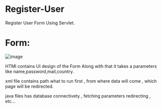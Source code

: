 # Register-User
Register User Form Using Servlet.

# Form:
![image](https://user-images.githubusercontent.com/86822587/138744000-4a758274-7114-4321-b470-aae76106cced.png)


HTMl contains UI design of the Form 
Along with that it takes a parameters like name,password,mail,country.

xml file contains path what to run first , from where data will come , which page will be redirected.

java files has database connectivety , fetching parameters redirecting , etc...
